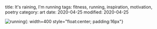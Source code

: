 title: It's raining, I'm running
tags: fitness, running, inspiration, motivation, poetry
category: art
date: 2020-04-25 
modified: 2020-04-25

![running]({static}/images/universe/running.png){: width=400 style="float:center; padding:16px"}    

